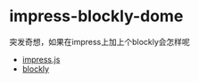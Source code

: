 # impress-blockly-dome

突发奇想，如果在impress上加上个blockly会怎样呢 

* [impress.js](https://github.com/bartaz/impress.js/)
* [blockly](https://developers.google.com/blockly/)